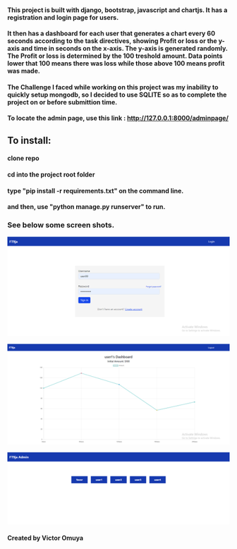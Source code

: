 
#### This project is built with django, bootstrap, javascript and chartjs. It has a registration and login page for users. 
#### It then has a dashboard for each user that generates a chart every 60 seconds according to the task directives, showing Profit or loss or the y-axis and time in seconds on the x-axis. The y-axis is generated randomly. The Profit or loss is determined by the 100 treshold amount. Data points lower that 100 means there was loss while those above 100 means profit was made.

#### The Challenge I faced while working on this project was my inability to quickly setup mongodb, so I decided to use SQLITE so as to complete the project on or before submittion time. 

#### To locate the admin page, use this link : http://127.0.0.1:8000/adminpage/


## To install:

#### clone repo
#### cd into the project root folder
#### type "pip install -r requirements.txt" on the command line.
#### and then, use "python manage.py runserver" to run.


### See below some screen shots.

![User Login](<Ft9ja Login.PNG>)

![User Dashboard](<Ft9ja Trading Dashboard.PNG>)

![Admin Page](Adminpage.PNG)


#### Created by Victor Omuya 